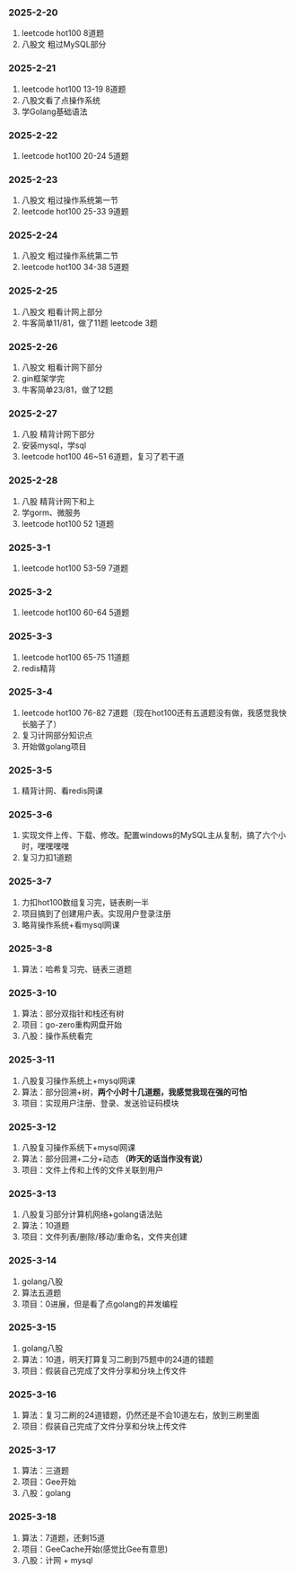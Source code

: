 ### 2025-2-20
1. leetcode hot100 8道题
2. 八股文 粗过MySQL部分
### 2025-2-21
1. leetcode hot100 13-19 8道题
2. 八股文看了点操作系统
3. 学Golang基础语法
### 2025-2-22
1. leetcode hot100 20-24 5道题
### 2025-2-23
1. 八股文 粗过操作系统第一节
2. leetcode hot100 25-33 9道题
### 2025-2-24
1. 八股文 粗过操作系统第二节
2. leetcode hot100 34-38 5道题
### 2025-2-25
1. 八股文 粗看计网上部分
2. 牛客简单11/81，做了11题 leetcode 3题
### 2025-2-26
1. 八股文 粗看计网下部分
2. gin框架学完
3. 牛客简单23/81，做了12题 
### 2025-2-27
1. 八股 精背计网下部分
2. 安装mysql，学sql
3. leetcode hot100 46~51 6道题，复习了若干道
### 2025-2-28
1. 八股 精背计网下和上
2. 学gorm、微服务
3. leetcode hot100 52 1道题
### 2025-3-1
1. leetcode hot100 53-59 7道题
### 2025-3-2
1. leetcode hot100 60-64 5道题
### 2025-3-3
1. leetcode hot100 65-75 11道题
2. redis精背
### 2025-3-4
1. leetcode hot100 76-82 7道题（现在hot100还有五道题没有做，我感觉我快长脑子了）
2. 复习计网部分知识点
3. 开始做golang项目
### 2025-3-5
1. 精背计网、看redis网课
### 2025-3-6
1. 实现文件上传、下载、修改。配置windows的MySQL主从复制，搞了六个小时，嘿嘿嘿嘿
2. 复习力扣1道题
### 2025-3-7
1. 力扣hot100数组复习完，链表刷一半
2. 项目搞到了创建用户表。实现用户登录注册
3. 略背操作系统+看mysql网课
### 2025-3-8
1. 算法：哈希复习完、链表三道题

### 2025-3-10
1. 算法：部分双指针和栈还有树
2. 项目：go-zero重构网盘开始
3. 八股：操作系统看完


### 2025-3-11
1. 八股复习操作系统上+mysql网课
2. 算法：部分回溯+树，**两个小时十几道题，我感觉我现在强的可怕**
3. 项目：实现用户注册、登录、发送验证码模块


### 2025-3-12
1. 八股复习操作系统下+mysql网课
2. 算法：部分回溯+二分+动态 **（昨天的话当作没有说）**
3. 项目：文件上传和上传的文件关联到用户

### 2025-3-13
1. 八股复习部分计算机网络+golang语法贴
2. 算法：10道题
3. 项目：文件列表/删除/移动/重命名，文件夹创建

### 2025-3-14
1. golang八股
2. 算法五道题
3. 项目：0进展，但是看了点golang的并发编程

### 2025-3-15
1. golang八股
2. 算法：10道，明天打算复习二刷到75题中的24道的错题
3. 项目：假装自己完成了文件分享和分块上传文件

### 2025-3-16
1. 算法：复习二刷的24道错题，仍然还是不会10道左右，放到三刷里面
2. 项目：假装自己完成了文件分享和分块上传文件

### 2025-3-17
1. 算法：三道题
2. 项目：Gee开始
3. 八股：golang

### 2025-3-18
1. 算法：7道题，还剩15道
2. 项目：GeeCache开始(感觉比Gee有意思)
3. 八股：计网 + mysql 